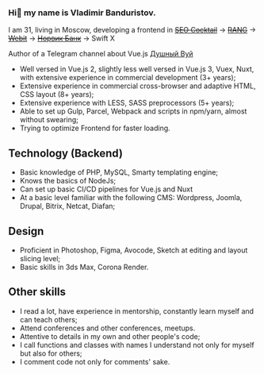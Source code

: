 ### Hi👋 my name is Vladimir Banduristov.

I am 31, living in Moscow, developing a frontend in
~~[SEO Cocktail](https://seococktail.ru/)~~ → ~~[RANG](https://rang56.ru/)~~ → ~~[Webit](https://www.webit.ru/)~~ → ~~[Норвик Банк](https://norvikbank.ru/)~~ → Swift X

Author of a Telegram channel about Vue.js [Душный Вуй](https://t.me/stuffy_vuejs)

* Well versed in Vue.js 2, slightly less well versed in Vue.js 3, Vuex, Nuxt, with extensive experience in commercial development (3+ years);
* Extensive experience in commercial cross-browser and adaptive HTML, CSS layout (8+ years);
* Extensive experience with LESS, SASS preprocessors (5+ years);
* Able to set up Gulp, Parcel, Webpack and scripts in npm/yarn, almost without swearing;
* Trying to optimize Frontend for faster loading.

## Technology (Backend)

* Basic knowledge of PHP, MySQL, Smarty templating engine;
* Knows the basics of NodeJs;
* Can set up basic CI/CD pipelines for Vue.js and Nuxt
* At a basic level familiar with the following CMS: Wordpress, Joomla, Drupal, Bitrix, Netcat, Diafan;

## Design

* Proficient in Photoshop, Figma, Avocode, Sketch at editing and layout slicing level;
* Basic skills in 3ds Max, Corona Render.

## Other skills

* I read a lot, have experience in mentorship, constantly learn myself and can teach others;
* Attend conferences and other conferences, meetups.
* Attentive to details in my own and other people's code;
* I call functions and classes with names I understand not only for myself but also for others; 
* I comment code not only for comments' sake.
